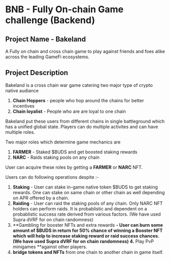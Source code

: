 # BNB - Fully On-chain Game challenge (Backend)

## Project Name - Bakeland

A Fully on chain and cross chain game to play against friends and foes alike across the leading GameFi ecosystems. 

## Project Description

Bakeland is a cross chain war game catering two major type of crypto native audiance 
  1. **Chain Hoppers** - people who hop around the chains for better incentives
  2. **Chain loyalist** - People who are are loyal to one chain

Bakeland put these users from different chains in single battleground which has a unified global state. Players can do multiple activites and can have multiple roles.

Two major roles which determine game mechanics are 
  1. **FARMER** - Staked $BUDS and get boosted staking rewards
  2. **NARC** - Raids staking pools on any chain

User can acquire these roles by getting a **FARMER** or **NARC** NFT. 

Users can do following operations despite :-

  1. **Staking** - User can stake in-game native token $BUDS to get staking rewards. One can stake on same chain or other chain as well depending on APR offered by a chain.
  2. **Raiding** - User can raid the staking pools of any chain. Only NARC NFT holders can perform raids. It is probablistic and dependent on a probablistic success rate derived from various factors. (We have used Supra dVRF for on chain randomness)
  3. **Gambling for booster NFTs and extra rewards **- User can burn some amount of $BUDS in return for 50% chance of winning a Booster NFT which will help to increase staking reward or raid success chances. (We have used Supra dVRF for on chain randomness)
  4.** Play PvP minigames **against other players.
  5. **bridge tokens and NFTs** from one chain to another chain in game itself.
     


